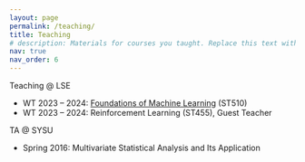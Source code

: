 ```yaml
---
layout: page
permalink: /teaching/
title: Teaching
# description: Materials for courses you taught. Replace this text with your description.
nav: true
nav_order: 6
---
```


Teaching @ LSE

- WT 2023 – 2024: [Foundations of Machine Learning](https://lse-st510.github.io/) (ST510)
- WT 2023 – 2024: Reinforcement Learning (ST455), Guest Teacher

TA @ SYSU

- Spring 2016: Multivariate Statistical Analysis and Its Application